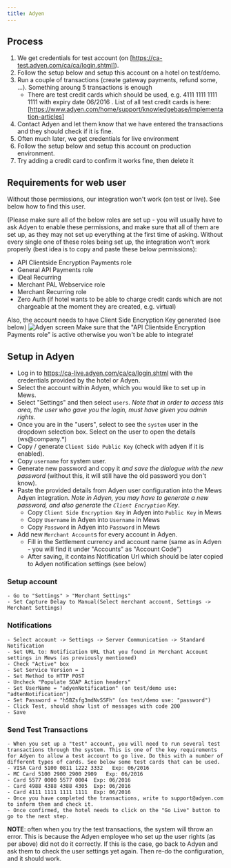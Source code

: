 ```yaml
---
title: Adyen
---
```


## Process

1. We get credentials for test account (on [https://ca-test.adyen.com/ca/ca/login.shtml]).
2. Follow the setup below and setup this account on a hotel on test/demo.
3. Run a couple of transactions (create gateway payments, refund some, ...). Something aroung 5 transactions is enough
	- There are test credit cards which should be used, e.g. 4111 1111 1111 1111 with expiry date 06/2016 . List of all test credit cards is here: [https://www.adyen.com/home/support/knowledgebase/implementation-articles]
4. Contact Adyen and let them know that we have entered the transactions and they should check if it is fine.
5. Often much later, we get credentials for live environment
6. Follow the setup below and setup this account on production environment.
7. Try adding a credit card to confirm it works fine, then delete it

## Requirements for web user

Without those permissions, our integration won't work (on test or live). See below how to find this user.

(Please make sure all of the below roles are set up - you will usually have to ask Adyen to enable these permissions, and make sure that all of them are set up, as they may not set up everything at the first time of asking. Without every single one of these roles being set up, the integration won't work properly (best idea is to copy and paste these below permissions):

- API Clientside Encryption Payments role
- General API Payments role
- iDeal Recurring
- Merchant PAL Webservice role
- Merchant Recurring role
- Zero Auth (if hotel wants to be able to charge credit cards which are not chargeable at the moment they are created, e.g. virtual)

Also, the account needs to have Client Side Encryption Key generated (see below)
![Adyen screen](Images/Adyen%20setup.png)
Make sure that the "API Clientside Encryption Payments role" is active otherwise you won't be able to integrate!

## Setup in Adyen

- Log in to https://ca-live.adyen.com/ca/ca/login.shtml with the credentials provided by the hotel or Adyen.
- Select the account within Adyen, which you would like to set up in Mews.
- Select "Settings" and then select `users`. *Note that in order to access this area, the user who gave you the login, must have given you admin rights*.
- Once you are in the "users", select to see the `system` user in the dropdown selection box. Select on the user to open the details (ws@company.*)
- Copy / generate `Client Side Public Key` (check with adyen if it is enabled).
- Copy `username` for system user.
- Generate new password and copy it *and save the dialogue with the new password* (without this, it will still have the old password you don't know).
- Paste the provided details from Adyen user configuration into the Mews Adyen integration. *Note in Adyen, you may have to generate a new password, and also generate the `Client Encryption` Key*.
	- Copy `Client Side Encryption Key` in Adyen into `Public Key` in Mews
	- Copy `Username` in Adyen into `Username` in Mews
	- Copy `Password` in Adyen into `Password` in Mews
- Add new `Merchant Account`s for every account in Adyen.
	- Fill in the Settlement currency and account name (same as in Adyen - you will find it under "Accounts" as "Account Code")
	- After saving, it contains Notification Url which should be later copied to Adyen notification settings (see below)

### Setup account
	- Go to "Settings" > "Merchant Settings"
	- Set Capture Delay to Manual(Select merchant account, Settings -> Merchant Settings)

### Notifications
	- Select account -> Settings -> Server Communication -> Standard Notification
	- Set URL to: Notification URL that you found in Merchant Account settings in Mews (as previously mentioned)
	- Check "Active" box
	- Set Service Version = 1
	- Set Method to HTTP POST
	- Uncheck "Populate SOAP Action headers"
	- Set UserName = "adyenNotification" (on test/demo use: "adtenNotification")
	- Set Password = "h5BZsfg3mdNvSSFh" (on test/demo use: "password")
	- Click Test, should show list of messages with code 200
	- Save

### Send Test Transactions

	- When you set up a "test" account, you will need to run several test transactions through the system. This is one of the key requirements for Adyen to allow a test account to go live. Do this with a number of different types of cards. See below some test cards that can be used.
	- VISA Card 5100 0811 1222 3332   Exp: 06/2016
	- MC Card 5100 2900 2900 2909   Exp: 06/2016
	- Card 5577 0000 5577 0004  Exp: 06/2016
	- Card 4988 4388 4388 4305  Exp: 06/2016
	- Card 4111 1111 1111 1111  Exp: 06/2016
	- Once you have completed the transactions, write to support@adyen.com to inform them and check it.
	- Once confirmed, the hotel needs to click on the "Go Live" button to go to the next step.

**NOTE**: often when you try the test transactions, the system will throw an error. This is because the Adyen employee who set up the user rights (as per above) did not do it correctly. If this is the case, go back to Adyen and ask them to check the user settings yet again. Then re-do the configuration, and it should work.
